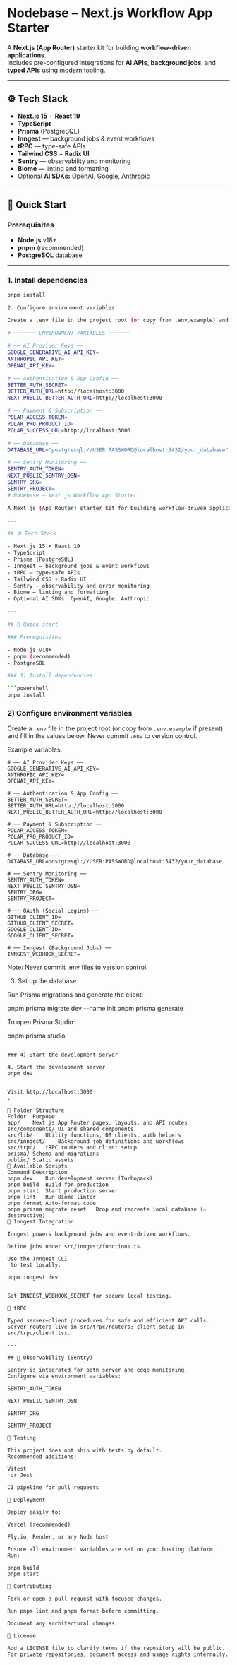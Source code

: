 # Nodebase – Next.js Workflow App Starter

A **Next.js (App Router)** starter kit for building **workflow-driven applications**.  
Includes pre-configured integrations for **AI APIs**, **background jobs**, and **typed APIs** using modern tooling.

---

## ⚙️ Tech Stack

- **Next.js 15** + **React 19**
- **TypeScript**
- **Prisma** (PostgreSQL)
- **Inngest** — background jobs & event workflows
- **tRPC** — type-safe APIs
- **Tailwind CSS** + **Radix UI**
- **Sentry** — observability and monitoring
- **Biome** — linting and formatting
- Optional **AI SDKs:** OpenAI, Google, Anthropic

---

## 🚀 Quick Start

### Prerequisites

- **Node.js** v18+
- **pnpm** (recommended)
- **PostgreSQL** database

---

### 1. Install dependencies

```bash
pnpm install

2. Configure environment variables

Create a .env file in the project root (or copy from .env.example) and set:

# ─────── ENVIRONMENT VARIABLES ───────

# ── AI Provider Keys ──
GOOGLE_GENERATIVE_AI_API_KEY=
ANTHROPIC_API_KEY=
OPENAI_API_KEY=

# ── Authentication & App Config ──
BETTER_AUTH_SECRET=
BETTER_AUTH_URL=http://localhost:3000
NEXT_PUBLIC_BETTER_AUTH_URL=http://localhost:3000

# ── Payment & Subscription ──
POLAR_ACCESS_TOKEN=
POLAR_PRO_PRODUCT_ID=
POLAR_SUCCESS_URL=http://localhost:3000

# ── Database ──
DATABASE_URL="postgresql://USER:PASSWORD@localhost:5432/your_database"

# ── Sentry Monitoring ──
SENTRY_AUTH_TOKEN=
NEXT_PUBLIC_SENTRY_DSN=
SENTRY_ORG=
SENTRY_PROJECT=
# Nodebase — Next.js Workflow App Starter

A Next.js (App Router) starter kit for building workflow-driven applications. This repository includes modern integrations for AI providers, background jobs, and type-safe APIs.

---

## ⚙️ Tech Stack

- Next.js 15 + React 19
- TypeScript
- Prisma (PostgreSQL)
- Inngest — background jobs & event workflows
- tRPC — type-safe APIs
- Tailwind CSS + Radix UI
- Sentry — observability and error monitoring
- Biome — linting and formatting
- Optional AI SDKs: OpenAI, Google, Anthropic

---

## 🚀 Quick start

### Prerequisites

- Node.js v18+
- pnpm (recommended)
- PostgreSQL

### 1) Install dependencies

```powershell
pnpm install
```

### 2) Configure environment variables

Create a `.env` file in the project root (or copy from `.env.example` if present) and fill in the values below. Never commit `.env` to version control.

Example variables:

```env
# ── AI Provider Keys ──
GOOGLE_GENERATIVE_AI_API_KEY=
ANTHROPIC_API_KEY=
OPENAI_API_KEY=

# ── Authentication & App Config ──
BETTER_AUTH_SECRET=
BETTER_AUTH_URL=http://localhost:3000
NEXT_PUBLIC_BETTER_AUTH_URL=http://localhost:3000

# ── Payment & Subscription ──
POLAR_ACCESS_TOKEN=
POLAR_PRO_PRODUCT_ID=
POLAR_SUCCESS_URL=http://localhost:3000

# ── Database ──
DATABASE_URL=postgresql://USER:PASSWORD@localhost:5432/your_database

# ── Sentry Monitoring ──
SENTRY_AUTH_TOKEN=
NEXT_PUBLIC_SENTRY_DSN=
SENTRY_ORG=
SENTRY_PROJECT=

# ── OAuth (Social Logins) ──
GITHUB_CLIENT_ID=
GITHUB_CLIENT_SECRET=
GOOGLE_CLIENT_ID=
GOOGLE_CLIENT_SECRET=

# ── Inngest (Background Jobs) ──
INNGEST_WEBHOOK_SECRET=
```


Note: Never commit .env files to version control.

3. Set up the database

Run Prisma migrations and generate the client:

pnpm prisma migrate dev --name init
pnpm prisma generate


To open Prisma Studio:

pnpm prisma studio
```

### 4) Start the development server

4. Start the development server
pnpm dev


Visit http://localhost:3000
.

📂 Folder Structure
Folder	Purpose
app/	Next.js App Router pages, layouts, and API routes
src/components/	UI and shared components
src/lib/	Utility functions, DB clients, auth helpers
src/inngest/	Background job definitions and workflows
src/trpc/	tRPC routers and client setup
prisma/	Schema and migrations
public/	Static assets
🧩 Available Scripts
Command	Description
pnpm dev	Run development server (Turbopack)
pnpm build	Build for production
pnpm start	Start production server
pnpm lint	Run Biome linter
pnpm format	Auto-format code
pnpm prisma migrate reset	Drop and recreate local database (⚠️ destructive)
🔄 Inngest Integration

Inngest powers background jobs and event-driven workflows.

Define jobs under src/inngest/functions.ts.

Use the Inngest CLI
 to test locally:

pnpm inngest dev


Set INNGEST_WEBHOOK_SECRET for secure local testing.

🧠 tRPC

Typed server–client procedures for safe and efficient API calls.
Server routers live in src/trpc/routers; client setup in src/trpc/client.tsx.

---

## 🧱 Observability (Sentry)

Sentry is integrated for both server and edge monitoring.
Configure via environment variables:

SENTRY_AUTH_TOKEN

NEXT_PUBLIC_SENTRY_DSN

SENTRY_ORG

SENTRY_PROJECT

🧪 Testing

This project does not ship with tests by default.
Recommended additions:

Vitest
 or Jest

CI pipeline for pull requests

🚢 Deployment

Deploy easily to:

Vercel (recommended)

Fly.io, Render, or any Node host

Ensure all environment variables are set on your hosting platform.
Run:

pnpm build
pnpm start

🤝 Contributing

Fork or open a pull request with focused changes.

Run pnpm lint and pnpm format before committing.

Document any architectural changes.

🪪 License

Add a LICENSE file to clarify terms if the repository will be public.
For private repositories, document access and usage rights internally.